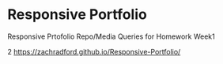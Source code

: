 # Responsive Portfolio

Responsive Prtofolio Repo/Media Queries for Homework Week1


2
https://zachradford.github.io/Responsive-Portfolio/